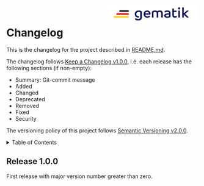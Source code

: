 <img align="right" width="250" height="47" src="images/Gematik_Logo_Flag_With_Background.png"/><br/>

# Changelog
This is the changelog for the project described in [README.md](./README.md).

The changelog follows [Keep a Changelog v1.0.0][], i.e. each release has the
following sections (if non-empty):
- Summary: Git-commit message
- Added
- Changed
- Deprecated
- Removed
- Fixed
- Security

The versioning policy of this project follows [Semantic Versioning v2.0.0][].

<details>
  <summary>Table of Contents</summary>
  <ol>
    <li><a href="#Release-100">Release 1.0.0</a></li>
  </ol>
</details>

## Release 1.0.0
First release with major version number greater than zero.

[Gradle]:https://gradle.org/
[Keep a Changelog v1.0.0]:http://keepachangelog.com/en/1.0.0/
[RFC-7748]:https://www.rfc-editor.org/rfc/rfc7748.html
[Semantic Versioning v2.0.0]:http://semver.org/spec/v2.0.0.html
